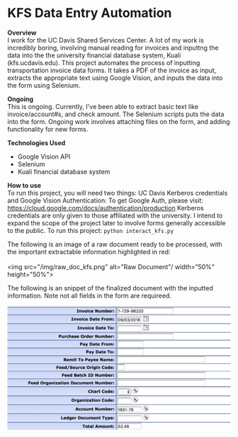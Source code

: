 # KFS Data Entry Automation

**Overview**<br />
I work for the UC Davis Shared Services Center. A lot of my work is incredibly boring, involving manual reading for invoices and inputtng the data into the the university financial database system, Kuali (kfs.ucdavis.edu). This project automates the process of inputting transportation invoice data forms. It takes a PDF of the invoice as input, extracts the appropriate text using Google Vision, and inputs the data into the form using Selenium.

**Ongoing**<br />
This is ongoing. Currently, I've been able to extract basic text like invoice/account#s, and check amount. The Selenium scripts puts the data into the form. Ongoing work involves attaching files on the form, and adding functionality for new forms.

**Technologies Used**
  - Google Vision API
  - Selenium
  - Kuali financial database system
  
 **How to use**<br />
 To run this project, you will need two things: UC Davis Kerberos credentials and Google Vision Authentication: 
 To get Google Auth, please visit: https://cloud.google.com/docs/authentication/production
 Kerberos credentials are only given to those affiliated with the university. I intend to expand the scope of the project later to involve forms generally accessible to the public.
 To run this project:
 `python interact_kfs.py`

 The following is an image of a raw document ready to be processed, with the important extractable information highlighted in red:
 <br><br> <img src="/img/raw_doc_kfs.png" alt="Raw Document"/ width="50%" height="50%">

 The following is an snippet of the finalized document with the inputted information. Note not all fields in the form are requireed.
 <br><br> <img src="/img/filled_in_kfs.png" alt="Inputted Form"/>
 
